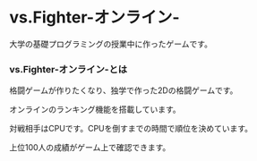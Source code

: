 # vs.Fighter-オンライン-
大学の基礎プログラミングの授業中に作ったゲームです。

### vs.Fighter-オンライン-とは
 
格闘ゲームが作りたくなり、独学で作った2Dの格闘ゲームです。

オンラインのランキング機能を搭載しています。

対戦相手はCPUです。CPUを倒すまでの時間で順位を決めています。

上位100人の成績がゲーム上で確認できます。
